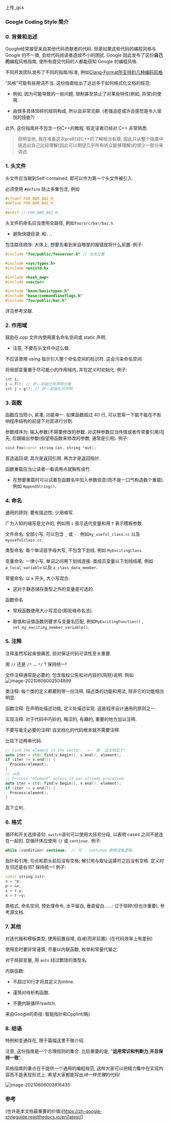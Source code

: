 上传_gcs

### Google Coding Style 简介

### 0. 背景和总述

Google经常接受来自其他代码贡献者的代码. 但是如果这些代码的编程风格与 Google 的不一致, 会给代码阅读者造成不小的困扰. Google 因此发布了这份**自己的**编程风格指南, 使所有提交代码的人都能获知 Google 的编程风格. 

不同开发团队发布了不同的指南/标准, 例如[Clang-Format所支持的几种编码风格](https://clang.llvm.org/docs/ClangFormatStyleOptions.html). 

“风格”可能有些用词不当. 这份指南给出了远远多于如何格式化文档的规范: 

- 例如, 因为可能导致的一些问题, 限制甚至禁止了对某些特性(例如, 异常)的使用. 

- 由很多具体琐碎的规则构成, 所以会非常无聊. (老强迫症或许会感觉是令人愉悦的技能?)

此外, 这份指南并不包含一份C++的教程. 假定读者已经对 C++ 非常熟悉. 

> 但明显地, 我在准备这次pre时对C++的了解相当有限, 因此只从整个指南中挑选出自己比较理解(因此可以期望几乎所有听众能够理解)的很少一部分来讲述. 

### 1. 头文件

头文件应当做到Self-contained, 即可以作为第一个头文件被引入. 

必须使用 `#define` 防止多重包含, 例如

```cpp
#ifndef FOO_BAR_BAZ_H_
#define FOO_BAR_BAZ_H_
...
#endif // FOO_BAR_BAZ_H_
```

头文件的命名应当使用全路径, 例如`foo/src/bar/baz.h`. 

- 避免快捷目录`.`和`..`. 

包含路径顺序: 大体上, 想要先看到来自哪里的报错就将什么前置. 例子: 

```cpp
#include "foo/public/fooserver.h" // 优先位置

#include <sys/types.h>
#include <unistd.h>

#include <hash_map>
#include <vector>

#include "base/basictypes.h"
#include "base/commandlineflags.h"
#include "foo/public/bar.h"
```

详见参考文献. 

### 2. 作用域

鼓励在.cpp 文件内使用匿名命名空间或 static 声明. 
- 注意, 不要在头文件中这么做. 

不应该使用 using 指示引入整个命名空间的标识符. 这会污染命名空间. 

将局部变量置于尽可能小的作用域内, 并在定义时初始化. 例子: 

```cpp
int i;
i = f(); // 坏——初始化和声明分离
int j = g(); // 好——初始化时声明
```

### 3. 函数

函数应当短小, 紧凑, 功能单一. 如果函数超过 40 行, 可以思索一下能不能在不影响程序结构的前提下对其进行分割. 

参数顺序为: 输入参数(不需要修改的参数. 对这种参数应当传值或者传常量引用)在先, 后跟输出参数(指望用函数来修改的参数, 通常是引用). 例子: 

```cpp
void Foo(const string &in, string *out);
```

首选返回*值*, 其次是返回引用. 再次才是返回指针. 

函数重载应当让读者一看调用点就胸有成竹. 

- 在想要重载时可以试着在函数名中加入参数信息(而不是一口气构造数个重载), 例如 `AppendString()`. 

### 4. 命名

通用的原则: 要有描述性; 少用缩写. 

广为人知的缩写是允许的, 例如用 `i` 表示迭代变量和用 `T` 表示模板参数. 

文件命名: 全部小写, 可以包含 `_` 或 `-` . 例如`my_useful_class.cc` 以及 `myusefulclass.cc`. 

类型命名: 每个单词首字母大写, 不包含下划线. 例如 `MyExcitingClass`. 

变量命名: 一律小写, 单词之间用下划线连接. 类成员变量以下划线结尾. 例如 `a_local_variable` 以及 `a_class_data_member`. 

常量命名: 以 `k` 开头, 大小写混合. 

- 这对于静态储存类型之外的变量是可选的. 

函数命名

- 常规函数使用大小写混合(即驼峰命名法). 

- 取值和设值函数则要求与变量名匹配, 例如`MyExcitingFunction()` ,` set_my_exciting_member_variable()`. 

### 5. 注释

注释虽然写起来很痛苦, 但对保证代码可读性至关重要. 

用 `//` 还是 `/* … */` ? 保持统一! 

文件注释通常是必要的, 包含版权公告和对内容的(简短)说明. 例如![image-20210606002504899](C:\Users\Jeff\Desktop\OOP_QA\In-classTalks-2021\1.png)

类注释: 每个类的定义都要附带一份注释, 描述类的功能和用法, 除非它的功能相当明显.

函数注释: 在声明处描述功能, 定义处描述实现. 这是程序设计通用的原则之一. 

实现注释: 对于代码中巧妙的, 晦涩的, 有趣的, 重要的地方加以注释. 

不要写毫无必要的注释! 自文档化的代码根本就不需要注释.

比较下述两串代码: 

```cpp
// Find the element in the vector.  <-- 差: 这太明显了!
auto iter = std::find(v.begin(), v.end(), element);
if (iter != v.end()) {
  Process(element);
}
// 以及
// Process "element" unless it was already processed.
auto iter = std::find(v.begin(), v.end(), element);
if (iter != v.end()) {
  Process(element);
}
```

高下立判. 

### 6. 格式

循环和开关选择语句: `switch`语句可以使用大括号分段, 以表明 cases 之间不是连在一起的. 空循环体应使用 `{}` 或 `continue.` 例子: 

```cpp
while (condition) continue;  // 可 - contunue 表明没有逻辑.
```

指针和引用: 句点和箭头前后没有空格; 解引用与取址运算符之后没有空格. 定义时左邻还是右邻? 保持统一! 例子: 

```cpp
const string &str;
x = *p;
p = &x;
x = r.y;
x = r->y;
```

类格式, 命名空间, 预处理命令, 水平留白, 垂直留白……: 过于琐碎(但也许重要), 参考源文档. 

### 7. 其他

对迭代器和模板类型, 使用前置自增, 自减(而非后置). (在代码效率上有差别)

使用宏时要非常谨慎, 尽量以内联函数, 枚举和常量代替之. 

对于局部变量, 用 `auto` 绕过繁琐的类型名. 

内联函数: 

- 不超过10行才将其定义为inline. 

- 谨慎对待析构函数. 

- 不要内联循环/switch. 

来自Google的奇技: 智能指针和Cpplint(略)

### 8. 结语

特例和变通存在, 限于篇幅这里不做介绍. 

注意, 这份指南是一个合理规则的集合. 比较重要的是, "**运用常识和判断力,并且保持一致**". 

风格指南的重点在于提供一个通用的编程规范, 这样大家可以把精力集中在实现内容而不是表现形式上. 希望大家都能写出*诗一样优雅*的代码!

![image-20210606003816435](C:\Users\Jeff\Desktop\OOP_QA\In-classTalks-2021\2.png)

### 参考

(也许是本文档最重要的价值)[https://zh-google-styleguide.readthedocs.io/en/latest/]
